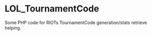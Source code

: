 LOL_TournamentCode
==================

Some PHP code for RIOTs TournamentCode generation/stats retrieve helping.